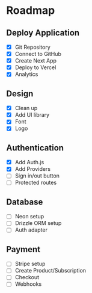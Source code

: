 # Roadmap

## Deploy Application

- [x] Git Repository
- [x] Connect to GitHub
- [x] Create Next App
- [x] Deploy to Vercel
- [x] Analytics

## Design

- [x] Clean up
- [x] Add UI library
- [x] Font
- [x] Logo

## Authentication

- [x] Add Auth.js
- [x] Add Providers
- [ ] Sign in/out button
- [ ] Protected routes

## Database

- [ ] Neon setup
- [ ] Drizzle ORM setup
- [ ] Auth adapter

## Payment

- [ ] Stripe setup
- [ ] Create Product/Subscription
- [ ] Checkout
- [ ] Webhooks
